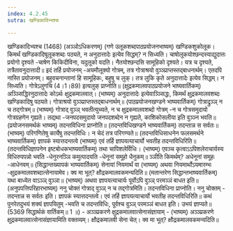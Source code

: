 ```yaml
---
index: 4.2.45
sutra: खण्डिकादिभ्यश्च

---
```

 खण्डिकादिभ्यश्च (1468) (अञ्ञोऽधिकरणम्) (गणे उलूकशब्दपाठप्रयोजनभाष्यम्) खण्डिकशुकोलूक। किमर्थं खण्डिकादिषूलूकशब्दः पठ्यते, न अनुदात्तादेः इत्येव सिद्धम्? न सिध्यति। चाषोलूकयोश्छन्दस्याद्युदात्तः प्रयोगो दृश्यते -चाषेण किकिदीविना, यदुलूको वदति। नैतयोश्छन्दसि सामूहिको दृश्यते। यत्र च दृश्यते, तत्रैतावनुदात्तादी॥ इदं तर्हि प्रयोजनम् -अयमौलूक्यो गोत्रम्, तत्र गोत्राश्रयो वुञ्ञ्प्राप्तस्तद्बाधनार्थम्। एतदपि नास्ति प्रयोजनम्। बहुवचनान्तानां हि सामूहिकः, बहुषु च लुक्। तत्र लुकि कृते अनुदात्तादेः इत्येव सिद्धम्। न सिध्यति। गोत्रेऽलुगचि (4।1।89) इत्यलुक् प्राप्नोति॥ (क्षुद्रकमालवपाठप्रयोजने भाष्यवार्तिकम्) अञ्ञ्सिद्धिरनुदात्तादेः कोऽर्थः क्षुद्रकमालवात्। (भाष्यम्) अनुदात्तादेः इत्येवाञ्ञ्सिद्धः, किमर्थं क्षुद्रकमालवशब्दः खण्डिकादिषु पठ्यते। गोत्राश्रयो वुञ्ञ्प्राप्तस्तद्बाधनार्थम्॥ (पाठप्रयोजनखण्डने भाष्यवार्तिकम्) गोत्राद्रुञ्ञ् न च तद्गोत्रम्॥ (भाष्यम्) गोत्राद् वुञ्ञ् भवतीत्युच्यते, न च क्षुद्रकमालवशब्दो गोत्रम् -न च गोत्रसमुदायो गोत्रग्रहणेन गृह्यते। तद्यथा -जनपदसमुदायो जनपदशब्देन न गृह्यते, काशिकोसलीया इति वुञ्ञ्न भवति॥ (प्रयोजनसमर्थकं भाष्यम्) तदन्तविधिना प्राप्नोति॥ (तदन्तविधिखण्डने भाष्यवार्तिकम्) तदन्तान्न स सर्वतः॥ (भाष्यम्) परिगणितेषु कार्येषु तदन्तविधिः। न चेदं तत्र परिगण्यते॥ (तदन्तविधिसाधनेन फलसमर्थने भाष्यवार्तिकम्) ज्ञापकं स्यात्तदन्तत्वे (भाष्यम्) एवं तर्हि ज्ञापयत्याचार्यो भवतीह तदन्तविधिरिति॥ (तदन्तविधिज्ञापनेन इष्टबोधकभाष्यवार्तिकम्) तथा चापिशलेर्विधिः। (भाष्यम्) एवञ्च कृत्वाऽऽपिशलेराचार्यस्य विधिरुपपन्नो भवति -धेनुरनञ्ञि कमुत्पादयति -धेनूनां समूहो धैनुकम्॥ ञ्ञीति किमर्थम्? अधेनूनां समूहः -आधेनवम्॥ (सिद्धान्तख्यापकं भाष्यवार्तिकम्) सेनायां नियमार्थं वा (भाष्यम्) अथवा नियमार्थोऽयमारम्भः -क्षुद्रकमालवशब्दात्सेनायामेव। क्व मा भूत्? क्षौद्रकमालवकमन्यदिति॥ (मतान्तरेण सिद्धान्तभाष्यवार्तिकम्) यथा बाध्येत वाऽञ्ञ् वुञ्ञा॥ (भाष्यम्) अथवा ज्ञापयत्याचार्यः पूर्वोऽपि वुञ्ञ् परमञ्ञं बाधत इति॥ (अनुपपत्तिपरिहारभाष्यम्) ननु चोक्तं गोत्राद् वुञ्ञ् न च तद्गोत्रमिति। तदन्तविधिना प्राप्नोति। ननु चोक्तम् - तदन्तान्न स सर्वतः इति। ज्ञापकं स्यात्तदन्तत्वे। एवं तर्हि ज्ञापयत्याचार्यो भवतीह तदन्तविधिरिति॥ कथं पुनरेतदुभयं शक्यं ज्ञापयितुम् -भवति च तदन्तविधिः, पूर्वश्च वुञ्ञ् परमञ्ञं बाधत इति। उभयं ज्ञाप्यते॥ (5369 सिद्धार्थकं वार्तिकम्॥ 1 ॥) - अञ्ञ्प्रकरणे क्षुद्रकमालवात्सेनासंज्ञायाम् - (भाष्यम्) अञ्ञ्प्रकरणे क्षुद्रकमालवात्सेनासंज्ञायामिति वक्तव्यम्। क्षौद्रकमालवी सेना चेत्। क्व मा भूत्? क्षौद्रकमालवकमन्यदिति॥ 